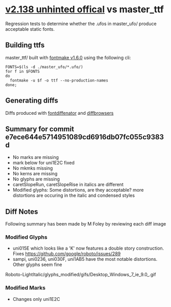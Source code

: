 # [v2.138 unhinted offical](https://github.com/google/roboto/releases/tag/v2.138) vs master_ttf

Regression tests to determine whether the .ufos in master_ufo/ produce acceptable static fonts.


## Building ttfs

master_ttf/ built with [fontmake v1.6.0](https://github.com/googlei18n/fontmake/releases/tag/v1.6.0) using the following cli:

```
FONTS=$(ls -d ./master_ufo/*.ufo/)
for f in $FONTS
do
  fontmake -u $f -o ttf --no-production-names
done;
```

## Generating diffs

Diffs produced with [fontdiffenator](https://github.com/googlefonts/fontdiffenator) and [diffbrowsers](https://github.com/googlefonts/diffbrowsers)

## Summary for commit e7ece644e5714951089cd6916db07fc055c9383d
- No marks are missing
- mark below for uni1E2C fixed
- No mkmks missing
- No kerns are missing
- No glyphs are missing
- caretSlopeRun, caretSlopeRise in italics are different
- Modified glyphs: Some distortions, are they acceptable? more distortions are occuring in the italic and condensed styles


## Diff Notes

Following summary has been made by M Foley by reviewing each diff image

### Modified Glyphs
- uni015E which looks like a 'K' now features a double story construction. Fixes https://github.com/google/roboto/issues/289
- sampi, uni0236, uni030F, uni1AB5 have the most notable distortions. Other glyphs seem fine

Roboto-LightItalic/glyphs_modified/gifs/Desktop_Windows_7_ie_9.0_.gif

### Modified Marks
- Changes only uni1E2C
